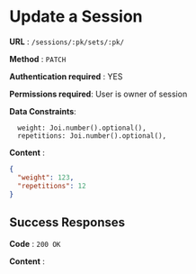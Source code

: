 # Update a Session

**URL** : `/sessions/:pk/sets/:pk/`

**Method** : `PATCH`

**Authentication required** : YES

**Permissions required**: User is owner of session

**Data Constraints**:

```
  weight: Joi.number().optional(),
  repetitions: Joi.number().optional(),
```

**Content** :

```json
{
  "weight": 123,
  "repetitions": 12
}
```

## Success Responses

**Code** : `200 OK`

**Content** :

```json

```

